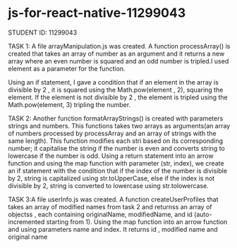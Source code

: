 # js-for-react-native-11299043

STUDENT ID: 11299043

TASK 1: A file arrayManipulation.js was created.
A function processArray() is created that takes an array of number as an argument and it returns 
a new array where an even number is squared and an odd number is tripled.I used element as a parameter 
for the function.

 Using an if statement, I gave a condition that if an element in the array is divisible by 2 ,
 it is squared using the Math.pow(element , 2), squaring the element.
 If the element is not divisible by 2 , the element is tripled using the Math.pow(element, 3) tripling
 the number.


 TASK 2: Another function formatArrayStrings() is created with parameters strings and numbers.
 This functions takes two arrays as arguments(an array of numbers processed by processArray and 
 an array of strings with the same length). This function modifies each stri based on its
 corresponding number; it capitalise the string if the number is even and converts string to
 lowercase if the number is odd.
 Using a return statement into an arrow function and using the map function with parameter
 (str, index), we create an if statement with the condition that if the index of the number 
 is divisible by 2, string is capitalized using str.toUpperCase, else if the index is not 
 divisible by 2, string is converted to lowercase using str.tolowercase.


 TASK 3:A file userInfo.js was created. A function createUserProfiles that takes an array of modified 
 names from task 2 and returnss an array of objectss , each containing originalName, modifiedName, and
 id (auto-incremented starting from 1).
 Using the map function into an arrow function and using parameters name and index. It returns id , modified name
 and original name